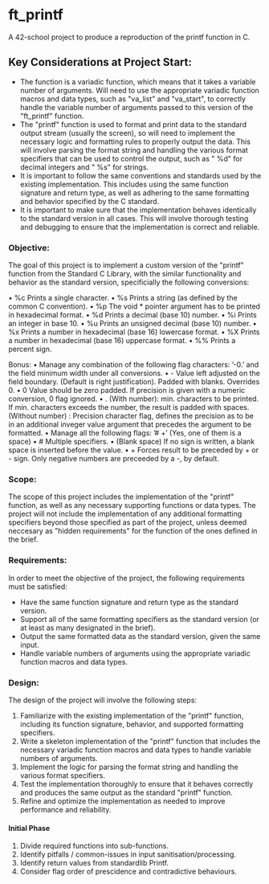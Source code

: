 # ft_printf
A 42-school project to produce a reproduction of the printf function in C.

## Key Considerations at Project Start:

* The function is a variadic function, which means that it takes a variable number of arguments. Will need to use the appropriate variadic function macros and data types, such as "va_list" and "va_start", to correctly handle the variable number of arguments passed to this version of the "ft_printf" function.
* The "printf" function is used to format and print data to the standard output stream (usually the screen), so will need to implement the necessary logic and formatting rules to properly output the data. This will involve parsing the format string and handling the various format specifiers that can be used to control the output, such as " %d" for decimal integers and " %s" for strings.
* It is important to follow the same conventions and standards used by the existing implementation. This includes using the same function signature and return type, as well as adhering to the same formatting and behavior specified by the C standard.
* It is important to make sure that the implementation behaves identically to the standard version in all cases. This will involve thorough testing and debugging to ensure that the implementation is correct and reliable.

### Objective: 
The goal of this project is to implement a custom version of the "printf" function from the Standard C Library, with the similar functionality and behavior as the standard version, specificially the following conversions:

• %c Prints a single character.
• %s Prints a string (as defined by the common C convention).
• %p The void * pointer argument has to be printed in hexadecimal format.
• %d Prints a decimal (base 10) number.
• %i Prints an integer in base 10.
• %u Prints an unsigned decimal (base 10) number.
• %x Prints a number in hexadecimal (base 16) lowercase format.
• %X Prints a number in hexadecimal (base 16) uppercase format.
• %% Prints a percent sign.

Bonus:
• Manage any combination of the following flag characters: ’-0.’ and the field minimum width under all conversions.
    • - Value left adjusted on the field boundary. (Default is right justification). Padded with blanks. Overrides 0.
    • 0 Value should be zero padded. If precision is given with a numeric conversion, 0 flag ignored.
    • . (With number): min. characters to be printed. If min. characters exceeds the number, the result is padded with spaces. (Without number) : Precision character flag, defines the precision as to be in an additional inveger value argument that precedes the argument to be formatted.
• Manage all the following flags: ’# +’ (Yes, one of them is a space)
    • # Multiple specifiers.
    • (Blank space) If no sign is written, a blank space is inserted before the value.
    • + Forces result to be preceded by + or - sign. Only negative numbers are preceeded by a -, by default.

### Scope: 
The scope of this project includes the implementation of the "printf" function, as well as any necessary supporting functions or data types. The project will not include the implementation of any additional formatting specifiers beyond those specified as part of the project, unless deemed neccesary as "hidden requirements" for the function of the ones defined in the brief.

### Requirements: 
In order to meet the objective of the project, the following requirements must be satisfied:

* Have the same function signature and return type as the standard version.
* Support all of the same formatting specifiers as the standard version (or at least as many designated in the brief).
* Output the same formatted data as the standard version, given the same input.
* Handle variable numbers of arguments using the appropriate variadic function macros and data types.

### Design: 
The design of the project will involve the following steps:

1. Familiarize with the existing implementation of the "printf" function, including its function signature, behavior, and supported formatting specifiers.
2. Write a skeleton implementation of the "printf" function that includes the necessary variadic function macros and data types to handle variable numbers of arguments.
3. Implement the logic for parsing the format string and handling the various format specifiers.
4. Test the implementation thoroughly to ensure that it behaves correctly and produces the same output as the standard "printf" function.
5. Refine and optimize the implementation as needed to improve performance and reliability.  

#### Initial Phase
1. Divide required functions into sub-functions.
2. Identify pitfalls / common-issues in input sanitisation/processing.
3. Identify return values from standardlib Printf.
4. Consider flag order of prescidence and contradictive behaviours. 